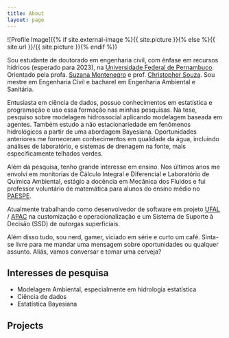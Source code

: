 ```yaml
---
title: About
layout: page
---
```

![Profile Image]({% if site.external-image %}{{ site.picture }}{% else %}{{ site.url }}/{{ site.picture }}{% endif %})

Sou estudante de doutorado em engenharia civil, com ênfase em recursos hídricos (esperado para 2023),
na [Universidade Federal de Pernambuco](https://www.ufpe.br/poscivil). Orientado pela profa.
[Suzana Montenegro](http://lattes.cnpq.br/7831378362627809) e prof.
[Christopher Souza](https://sites.google.com/site/souzacfufal/home). Sou mestre em Engenharia Civil e
bacharel em Engenharia Ambiental e Sanitária.

Entusiasta em ciência de dados, possuo conhecimentos em estatística e programação e uso essa formação nas minhas
pesquisas. Na tese, pesquiso sobre modelagem hidrossocial aplicando modelagem baseada em agentes. Também estudo
a não estacionariedade em fenômenos hidrológicos a partir de uma abordagem Bayesiana. Oportunidades anteriores
me forneceram conhecimentos em qualidade da água, incluindo análises de laboratório, e sistemas de drenagem na fonte,
mais especificamente telhados verdes.

Além da pesquisa, tenho grande interesse em ensino. Nos últimos anos me envolvi em monitorias de Cálculo Integral e Diferencial e Laboratório
de Química Ambiental, estágio a docência em Mecânica dos Fluidos e fui professor voluntário de matemática para alunos
do ensino médio no [PAESPE](http://www.ufal.edu.br/unidadeacademica/ctec/extensao/paespe).

Atualmente trabalhando como desenvolvedor de software em projeto [UFAL](https://ufal.br/) / [APAC](http://www.apac.pe.gov.br/)
na customização e operacionalização e um Sistema de Suporte à Decisão (SSD) de outorgas superficiais.

Além disso tudo, sou nerd, gamer, viciado em série e curto um café. Sinta-se livre para me mandar uma mensagem
sobre oportunidades ou qualquer assunto. Aliás, vamos conversar e tomar uma cerveja?

<h2>Interesses de pesquisa</h2>

<ul class="interests">
	<li>Modelagem Ambiental, especialmente em hidrologia estatística</li>
	<li>Ciência de dados</li>
	<li>Estatística Bayesiana</li>
</ul>

<h2>Projects</h2>
